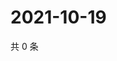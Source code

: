 # 2021-10-19

共 0 条

<!-- BEGIN -->
<!-- 最后更新时间 Tue Oct 19 2021 17:14:52 GMT+0800 (China Standard Time) -->

<!-- END -->
